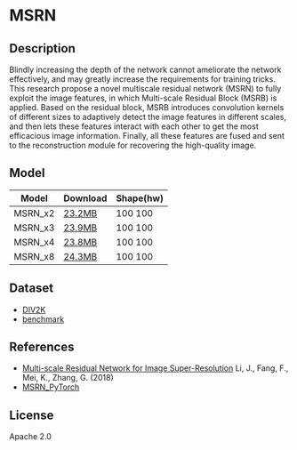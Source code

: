 <!--- SPDX-License-Identifier: Apache-2.0 -->

# MSRN

## Description

Blindly increasing the depth of the network cannot ameliorate the network effectively, and may greatly increase the requirements for training tricks. This research propose a novel multiscale residual network (MSRN) to fully exploit the image features, in which Multi-scale Residual Block (MSRB) is applied. Based on the residual block, MSRB introduces convolution kernels of different sizes to adaptively detect the image features in different scales, and then lets these features interact with each other to get the most efficacious image information. Finally, all these features are fused and sent to the reconstruction module for recovering the high-quality image.

## Model

| Model            | Download                                  | Shape(hw) |
| ---------------- |:----------------------------------------- |:--------- |
| MSRN_x2       | [23.2MB](MSRN_x2.onnx) | 100 100  |
| MSRN_x3       | [23.9MB](MSRN_x3.onnx) | 100 100  |
| MSRN_x4       | [23.8MB](MSRN_x4.onnx) | 100 100  |
| MSRN_x8       | [24.3MB](MSRN_x8.onnx) | 100 100  |

## Dataset

* [DIV2K](https://cv.snu.ac.kr/research/EDSR/DIV2K.tar)
* [benchmark](https://cv.snu.ac.kr/research/EDSR/benchmark.tar)

## References
* [Multi-scale Residual Network for Image Super-Resolution](https://openaccess.thecvf.com/content_ECCV_2018/papers/Juncheng_Li_Multi-scale_Residual_Network_ECCV_2018_paper.pdf)
  Li, J., Fang, F., Mei, K., Zhang, G. (2018)
* [MSRN_PyTorch](https://github.com/MIVRC/MSRN-PyTorch)

## License

Apache 2.0
